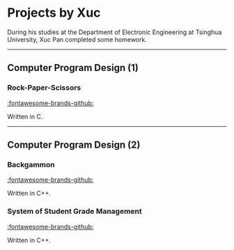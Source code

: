 # Projects by Xuc

During his studies at the Department of Electronic Engineering at Tsinghua University, Xuc Pan completed some homework.

---

## Computer Program Design (1)

### Rock-Paper-Scissors

[:fontawesome-brands-github:](https://github.com/Panxuc/ComputerProgramDesign-Homework/tree/main/1/ex)

Written in C.

---

## Computer Program Design (2)

### Backgammon

[:fontawesome-brands-github:]()

Written in C++.

### System of Student Grade Management

[:fontawesome-brands-github:]()

Written in C++.